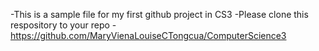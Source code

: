 -This is a sample file for my first github project in CS3
-Please clone this respository to your repo
-https://github.com/MaryVienaLouiseCTongcua/ComputerScience3
